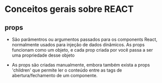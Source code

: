 # Conceitos gerais sobre REACT

## props

- São parâmentros ou argumentos passados para os components React, normalmente usados para injeção de dados dinâmicos. As props funcionam como um objeto, e cada prop criada por você passa a ser uma propriedade desse objeto

* As props são criadas manualmente, embora também exista a props 'children' que permite ler o conteúdo entre as tags de abertura/fechamento de um componente.
